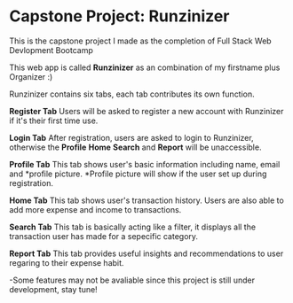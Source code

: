 # Capstone Project: Runzinizer
This is the capstone project I made as the completion of Full Stack Web Devlopment Bootcamp

This web app is called **Runzinizer** as an combination of my firstname plus Organizer :)

Runzinizer contains six tabs, each tab contributes its own function.

**Register Tab**
Users will be asked to register a new account with Runzinizer if it's their first time use.

**Login Tab**
After registration, users are asked to login to Runzinizer, otherwise the **Profile** **Home** **Search** and **Report** will be unaccessible.

**Profile Tab**
This tab shows user's basic information including name, email and *profile picture.
*Profile picture will show if the user set up during registration.

**Home Tab**
This tab shows user's transaction history. Users are also able to add more expense and income to transactions.

**Search Tab**
This tab is basically acting like a filter, it displays all the transaction user has made for a sepecific category.

**Report Tab**
This tab provides useful insights and recommendations to user regaring to their expense habit.

-Some features may not be avaliable since this project is still under development, stay tune!
